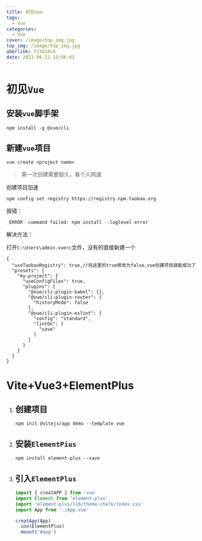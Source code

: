 ```yaml
---
title: 初见Vue
tags:
  - Vue
categories:
  - Vue
cover: /image/top_img.jpg
top_img: /image/top_img.jpg
abbrlink: f23d18c8
date: 2021-08-22 15:56:01
---
```


# 初见`Vue`

## 安装`vue`脚手架

```shell
npm install -g @vue/cli
```



## 新建`vue`项目

```shell
vue create <project name>
```

> 第一次创建需要挺久，看个人网速

创建项目加速

```shell
npm config set registry https://registry.npm.taobao.org
```

报错：

```shell
 ERROR  command failed: npm install --loglevel error
```

解决方法：

打开`C:\Users\admin.vuerc`文件，没有的直接新建一个

```vuerc
{
  "useTaobaoRegistry": true,//将这里的true修改为false,vue创建项目就能成功了
  "presets": {
    "my-project": {
      "useConfigFiles": true,
      "plugins": {
        "@vue/cli-plugin-babel": {},
        "@vue/cli-plugin-router": {
          "historyMode": false
        },
        "@vue/cli-plugin-eslint": {
          "config": "standard",
          "lintOn": [
            "save"
          ]
        }
      }
    }
  }
}
```





# Vite+Vue3+ElementPlus

1. ## 创建项目

   ```shell
   npm init @vitejs/app demo --template vue
   ```

2. ## 安装`ElementPius`

   ```shell
   npm install element-plus --save
   ```

3. ## 引入`ElementPlus`

   ```js
   import { creatAPP } from 'vue'
   import Element from 'element-plus'
   import 'element-plus/lib/theme-chalk/index.css'
   import App from './App.vue'
   
   creatApp(App)
   	.use(ElementPlus)
   	.mount('#app')
   ```

   
